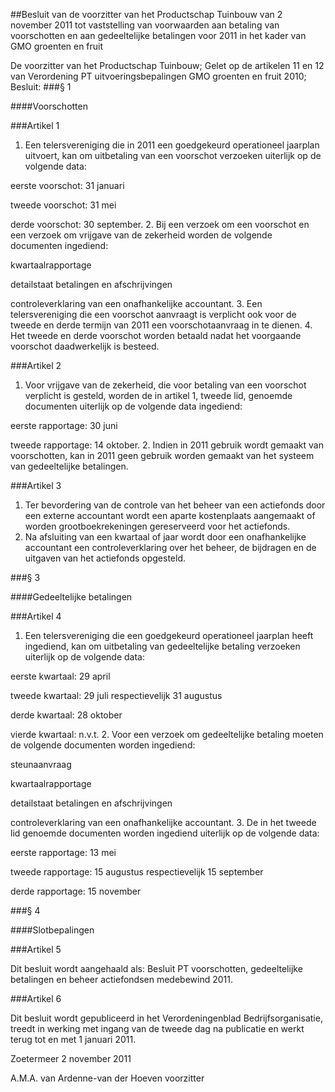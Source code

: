 <meta http-equiv='Content-Type' content='text/html; charset=utf-8' />

##Besluit van de voorzitter van het Productschap Tuinbouw van 2 november 2011 tot vaststelling van voorwaarden aan betaling van voorschotten en aan gedeeltelijke betalingen voor 2011 in het kader van GMO groenten en fruit

De voorzitter van het Productschap Tuinbouw; 
Gelet op de artikelen 11 en 12 van Verordening PT uitvoeringsbepalingen GMO groenten en fruit 2010;
Besluit: 
###§  1  

####Voorschotten

###Artikel  1 

1.  Een telersvereniging die in 2011 een goedgekeurd operationeel jaarplan uitvoert, kan om uitbetaling van een voorschot verzoeken uiterlijk op de volgende data: 

eerste voorschot: 31 januari 

tweede voorschot: 31 mei 

derde voorschot: 30 september. 
2.  Bij een verzoek om een voorschot en een verzoek om vrijgave van de zekerheid worden de volgende documenten ingediend: 

kwartaalrapportage 

detailstaat betalingen en afschrijvingen 

controleverklaring van een onafhankelijke accountant. 
3.  Een telersvereniging die een voorschot aanvraagt is verplicht ook voor de tweede en derde termijn van 2011 een voorschotaanvraag in te dienen. 
4.  Het tweede en derde voorschot worden betaald nadat het voorgaande voorschot daadwerkelijk is besteed.

###Artikel  2 

1.  Voor vrijgave van de zekerheid, die voor betaling van een voorschot verplicht is gesteld, worden de in artikel 1, tweede lid, genoemde documenten uiterlijk op de volgende data ingediend: 

eerste rapportage: 30 juni 

tweede rapportage: 14 oktober. 
2.  Indien in 2011 gebruik wordt gemaakt van voorschotten, kan in 2011 geen gebruik worden gemaakt van het systeem van gedeeltelijke betalingen. 

###Artikel  3 

1.  Ter bevordering van de controle van het beheer van een actiefonds door een externe accountant wordt een aparte kostenplaats aangemaakt of worden grootboekrekeningen gereserveerd voor het actiefonds. 
2.  Na afsluiting van een kwartaal of jaar wordt door een onafhankelijke accountant een controleverklaring over het beheer, de bijdragen en de uitgaven van het actiefonds opgesteld.

###§  3  

####Gedeeltelijke betalingen

###Artikel  4 

1.  Een telersvereniging die een goedgekeurd operationeel jaarplan heeft ingediend, kan om uitbetaling van gedeeltelijke betaling verzoeken uiterlijk op de volgende data: 

eerste kwartaal: 29 april 

tweede kwartaal: 29 juli respectievelijk 31 augustus 

derde kwartaal: 28 oktober 

vierde kwartaal: n.v.t. 
2.  Voor een verzoek om gedeeltelijke betaling moeten de volgende documenten worden ingediend: 

steunaanvraag 

kwartaalrapportage 

detailstaat betalingen en afschrijvingen 

controleverklaring van een onafhankelijke accountant. 
3.  De in het tweede lid genoemde documenten worden ingediend uiterlijk op de volgende data: 

eerste rapportage: 13 mei 

tweede rapportage: 15 augustus respectievelijk 15 september 

derde rapportage: 15 november

###§  4  

####Slotbepalingen

###Artikel  5 

Dit besluit wordt aangehaald als: Besluit PT voorschotten, gedeeltelijke betalingen en beheer actiefondsen medebewind 2011.

###Artikel  6 

Dit besluit wordt gepubliceerd in het Verordeningenblad Bedrijfsorganisatie, treedt in werking met ingang van de tweede dag na publicatie en werkt terug tot en met 1 januari 2011.

Zoetermeer 
2 november 2011 

A.M.A. van Ardenne-van der Hoeven 
voorzitter  
